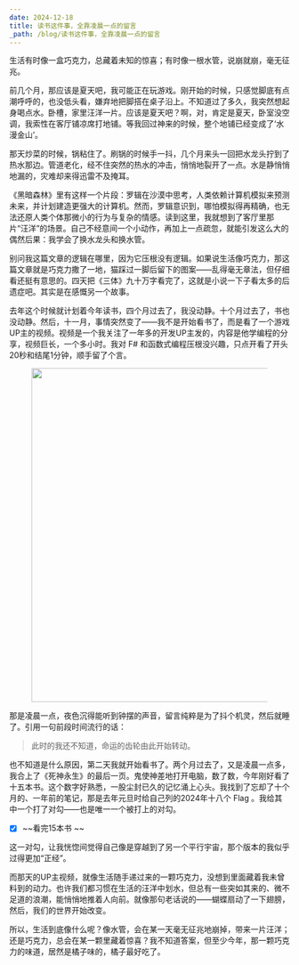 ```yaml
---
date: 2024-12-18
title: 读书这件事，全靠凌晨一点的留言
_path: /blog/读书这件事，全靠凌晨一点的留言
---
```

生活有时像一盒巧克力，总藏着未知的惊喜；有时像一根水管，说崩就崩，毫无征兆。

前几个月，那应该是夏天吧，我可能正在玩游戏。刚开始的时候，只感觉脚底有点潮呼呼的，也没低头看，嫌弃地把脚搭在桌子沿上。不知道过了多久，我突然想起身喝点水。卧槽，家里汪洋一片。应该是夏天吧？啊，对，肯定是夏天，卧室没空调，我索性在客厅铺凉席打地铺。等我回过神来的时候，整个地铺已经变成了‘水漫金山’。

那天炒菜的时候，锅粘住了。刷锅的时候手一抖，几个月来头一回把水龙头拧到了热水那边。管道老化，经不住突然的热水的冲击，悄悄地裂开了一点。水是静悄悄地漏的，灾难却来得迅雷不及掩耳。

《黑暗森林》里有这样一个片段：罗辑在沙漠中思考，人类依赖计算机模拟来预测未来，并计划建造更强大的计算机。然而，罗辑意识到，哪怕模拟得再精确，也无法还原人类个体那微小的行为与复杂的情感。读到这里，我就想到了客厅里那片“汪洋”的场景。自己不经意间一个小动作，再加上一点疏忽，就能引发这么大的偶然后果：我学会了换水龙头和换水管。

别问我这篇文章的逻辑在哪里，因为它压根没有逻辑。如果说生活像巧克力，那这篇文章就是巧克力撒了一地，猫踩过一脚后留下的图案——乱得毫无章法，但仔细看还挺有意思的。四天把《三体》九十万字看完了，这就是小说一下子看太多的后遗症吧。其实是在感慨另一个故事。

去年这个时候就计划着今年读书，四个月过去了，我没动静。十个月过去了，书也没动静。然后，十一月，事情突然变了——我不是开始看书了，而是看了一个游戏UP主的视频。视频是一个我关注了一年多的开发UP主发的，内容是他学编程的分享，视频巨长，一个多小时。我对 F# 和函数式编程压根没兴趣，只点开看了开头20秒和结尾1分钟，顺手留了个言。

<figure class="half"  align="center">
<img src = "https://img.beyondxin.top/202412181552013.png" width=600>
</figure>

那是凌晨一点，夜色沉得能听到钟摆的声音，留言纯粹是为了抖个机灵，然后就睡了。引用一句前段时间流行的话：

>此时的我还不知道，命运的齿轮由此开始转动。

也不知道是什么原因，第二天我就开始看书了。两个月过去了，又是凌晨一点多，我合上了《死神永生》的最后一页。鬼使神差地打开电脑，数了数，今年刚好看了十五本书。这个数字好熟悉，一股尘封已久的记忆涌上心头。我找到了忘却了十个月的、一年前的笔记，那是去年元旦时给自己列的2024年十八个 Flag 。我给其中一个打了对勾——也是唯一一个被打上的对勾。

- [x] ~~看完15本书 ~~

这一对勾，让我恍惚间觉得自己像是穿越到了另一个平行宇宙，那个版本的我似乎过得更加“正经”。

而那天的UP主视频，就像生活随手递过来的一颗巧克力，没想到里面藏着我未曾料到的动力。也许我们都习惯在生活的汪洋中划水，但总有一些突如其来的、微不足道的浪潮，能悄悄地推着人向前。就像那句老话说的——蝴蝶扇动了一下翅膀，然后，我们的世界开始改变。

所以，生活到底像什么呢？像水管，会在某一天毫无征兆地崩掉，带来一片汪洋；还是巧克力，总会在某一颗里藏着惊喜？我不知道答案，但至少今年，那一颗巧克力的味道，居然是橘子味的，橘子最好吃了。
